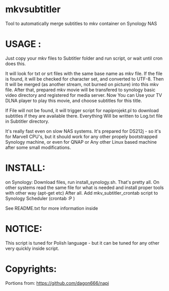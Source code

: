 # mkvsubtitler
Tool to automatically merge subtitles to mkv container on Synology NAS


# USAGE :

Just copy your mkv files to Subtitler folder and run script, or wait until cron does this.

It will look for txt or srt files with the same base name as mkv file. If the file is found, it will be checked for character set, and converted to UTF-8. Then It will be merged (as another stream, not burned on picture) into this mkv file.
After that, prepared mkv movie will be transfered to synology basic video directory and registered for media server.
Now You can Use your TV DLNA player to play this movie, and choose subtitles for this title.

If File will not be found, it will trigger script for napiprojekt.pl to download subtitles if they are available there.
Everything Will be written to Log.txt file in Subtitler directory.

It's really fast even on slow NAS systems.
It's prepared for DS212j - so it's for Marvell CPU's, but it should work for any other propely bootstrapped Synology machine, or even for QNAP or Any other Linux based machine after some small modifications.

# INSTALL:
on Synology:
Download files, run install_synology.sh. That's pretty all.
On other systems read the same file for what is needed and install proper tools with other way (apt-get etc)
After all. Add mkv_subtitler_crontab script to Synology Scheduler (crontab :P ) 

See README.txt for more information inside
# NOTICE:
This script is tuned for Polish language - but it can be tuned for any other very quickly inside script.

# Copyrights:
Portions from:
https://github.com/dagon666/napi



